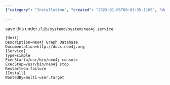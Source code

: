 ```yaml
---
{"category": "Installation", "created": "2023-01-05T00:03:35.116Z", "date": "2023-01-05 00:03:35", "description": "This instruction offers a configuration file to simplify the installation and management of Neo4j, a graph database, as a systemd service on Linux-based systems.", "modified": "2023-01-05T00:04:29.373Z", "tags": ["Neo4j", "graph database", "systemd service", "Linux", "installation guide", "configuration file", "tutorial"], "title": "install neo4j as systemd service"}

---
```


save this under `/lib/systemd/system/neo4j.service`

```config
[Unit]
Description=Neo4j Graph Database
Documentation=http://docs.neo4j.org
[Service]
Type=simple
ExecStart=/usr/bin/neo4j console
ExecStop=/usr/bin/neo4j stop
Restart=on-failure
[Install]
WantedBy=multi-user.target

```
